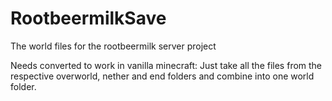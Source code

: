 # RootbeermilkSave
The world files for the rootbeermilk server project

Needs converted to work in vanilla minecraft:
Just take all the files from the respective overworld, nether and end folders and combine into one world folder.
